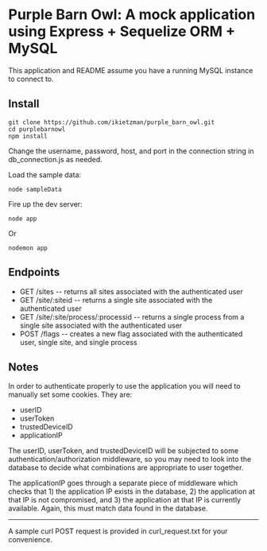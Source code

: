 # Purple Barn Owl: A mock application using Express + Sequelize ORM + MySQL

This application and README assume you have a running MySQL instance to connect to.

## Install

```
git clone https://github.com/ikietzman/purple_barn_owl.git
cd purplebarnowl
npm install
```

Change the username, password, host, and port in the connection string in db_connection.js as needed.

Load the sample data:
```
node sampleData
```

Fire up the dev server:
```
node app
```
Or
```
nodemon app
```

## Endpoints

- GET /sites -- returns all sites associated with the authenticated user  
- GET /site/:siteid -- returns a single site associated with the authenticated user  
- GET /site/:site/process/:processid -- returns a single process from a single site associated with the authenticated user  
- POST /flags -- creates a new flag associated with the authenticated user, single site, and single process  

## Notes

In order to authenticate properly to use the application you will need to manually set some cookies. They are:

- userID  
- userToken  
- trustedDeviceID  
- applicationIP  

The userID, userToken, and trustedDeviceID will be subjected to some authentication/authorization middleware, so you may need to look into the database to decide what combinations are appropriate to user together.

The applicationIP goes through a separate piece of middleware which checks that 1) the application IP exists in the database, 2) the application at that IP is not compromised, and 3) the application at that IP is currently available. Again, this must match data found in the database.

----------------------------

A sample curl POST request is provided in curl_request.txt for your convenience.
